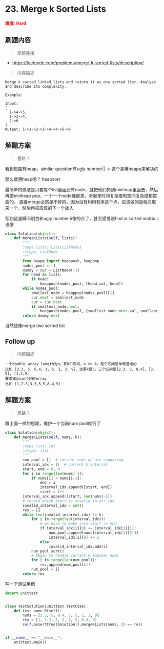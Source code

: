 # 23. Merge k Sorted Lists

**<font color=red>难度: Hard</font>**

## 刷题内容

> 原题连接

* https://leetcode.com/problems/merge-k-sorted-lists/description/

> 内容描述

```
Merge k sorted linked lists and return it as one sorted list. Analyze and describe its complexity.

Example:

Input:
[
  1->4->5,
  1->3->4,
  2->6
]
Output: 1->1->2->3->4->4->5->6
```

## 解题方案

> 思路 1


看到思路有heap，similar question有ugly number|| -> 这个是用heapq来解决的

那么就用heap吧？ heapsort

最简单的做法是只要每个list里面还有node，就把他们扔到minheap里面去，然后再把minheap pop，一个一个node连起来，听起来时间复杂度和空间复杂度都蛮高的。
直接merge必然是不好的，因为没有利用有序这个点，应该做的是每次取来一个，然后再把应该的下一个放入

写到这里瞬间明白和ugly number ii像的点了，甚至感觉跟find in sorted matrix ii也像

```python
class Solution(object):
    def mergeKLists(self, lists):
        """
        :type lists: List[ListNode]
        :rtype: ListNode
        """
        from heapq import heappush, heappop
        nodes_pool = []
        dummy = cur = ListNode(-1)
        for head in lists:
            if head:
                heappush(nodes_pool, [head.val, head])
        while nodes_pool:
            smallest_node = heappop(nodes_pool)[1]
            cur.next = smallest_node
            cur = cur.next
            if smallest_node.next:
                heappush(nodes_pool, [smallest_node.next.val, smallest_node.next])
        return dummy.next
```

当然还像merge two sorted list




## Follow up

> 问题描述

```
一个double array length为n，有k个区间，n >> k，每个区间是单调递增的
比如 [2.3, 5, 8.4, 3, 5, 1, 3, 9]，这里k是3，三个区间是[2.3, 5, 8.4]，[3, 5], [1,3,9]
要求输出sort好的array
比如 [1,2.3,3,3,5,5,8.4,9]
```

## 解题方案

> 思路 1

跟上面一样的思路，维护一个当前num pool就行了

```python
class Solution(object):
    def mergeKLists(self, nums, k):
        """
        :type list: int
        :rtype: list
        """
        num_pool = []  # current nums we are comparing
        interval_idx = []  # current k interval
        start, end = 0, 0
        for i in range(len(nums)-1):
            if nums[i] > nums[i+1]:
                end = i
                interval_idx.append([start, end])
                start = i+1
        interval_idx.append([start, len(nums)-1])
        # record which start is invalid in arr_idx
        invalid_interval_idx = set()
        res = []
        while len(invalid_interval_idx) != k:
            for i in range(len(interval_idx)):
                # we have to make sure start <= end
                if interval_idx[i][0] <= interval_idx[i][1]:
                    num_pool.append(nums[interval_idx[i][0]])
                    interval_idx[i][0] += 1
                else:
                    invalid_interval_idx.add(i)
            num_pool.sort()
            # begin to handle current k (maybe) nums
            for i in range(len(num_pool)):
                res.append(num_pool[i])
            num_pool = []
        return res
```


写一下测试用例

```python
import unittest


class TestSolution(unittest.TestCase):
    def test_none_0(self):
        nums = [2.3, 5, 8.4, 3, 5, 1, 3, 9]
        res = [1, 2.3, 3, 3, 5, 5, 8.4, 9]
        self.assertTrue(Solution().mergeKLists(nums, 3) == res)


if __name__ == "__main__":
    unittest.main()
```
